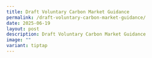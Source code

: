 ```yaml
---
title: Draft Voluntary Carbon Market Guidance
permalink: /draft-voluntary-carbon-market-guidance/
date: 2025-06-19
layout: post
description: Draft Voluntary Carbon Market Guidance
image: ""
variant: tiptap
---
```

